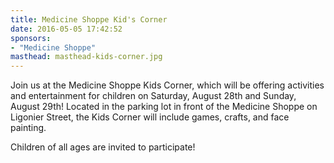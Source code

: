 ```yaml
---
title: Medicine Shoppe Kid's Corner
date: 2016-05-05 17:42:52
sponsors:
- "Medicine Shoppe"
masthead: masthead-kids-corner.jpg
---
```

Join us at the Medicine Shoppe Kids Corner, which will be offering activities and entertainment for children on Saturday, August 28th and Sunday, August 29th! Located in the parking lot in front of the Medicine Shoppe on Ligonier Street, the Kids Corner will include games, crafts, and face painting.

Children of all ages are invited to participate!
